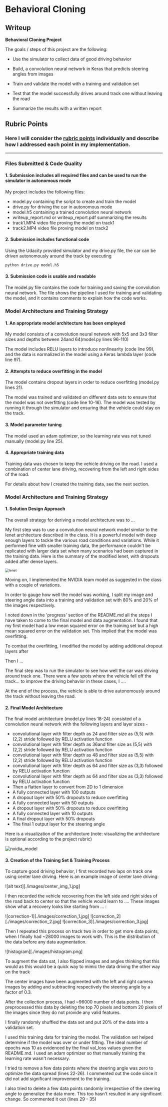 # **Behavioral Cloning** 

## Writeup

**Behavioral Cloning Project**

The goals / steps of this project are the following:
* Use the simulator to collect data of good driving behavior

* Build, a convolution neural network in Keras that predicts steering angles from images

* Train and validate the model with a training and validation set

* Test that the model successfully drives around track one without leaving the road

* Summarize the results with a written report

  

## Rubric Points
### Here I will consider the [rubric points](https://review.udacity.com/#!/rubrics/432/view) individually and describe how I addressed each point in my implementation.  

---
### Files Submitted & Code Quality

#### 1. Submission includes all required files and can be used to run the simulator in autonomous mode

My project includes the following files:
* model.py containing the script to create and train the model
* drive.py for driving the car in autonomous mode
* model.h5 containing a trained convolution neural network 
* writeup_report.md or writeup_report.pdf summarizing the results
* track1.MP4 video file proving the model on track1
* track2.MP4 video file proving model on track2

#### 2. Submission includes functional code
Using the Udacity provided simulator and my drive.py file, the car can be driven autonomously around the track by executing 
```sh
python drive.py model.h5
```

#### 3. Submission code is usable and readable

The model.py file contains the code for training and saving the convolution neural network. The file shows the pipeline I used for training and validating the model, and it contains comments to explain how the code works.

### Model Architecture and Training Strategy

#### 1. An appropriate model architecture has been employed

My model consists of a convolution neural network with 5x5 and 3x3 filter sizes and depths between 24and 64(model.py lines 96-110)

The model includes RELU layers to introduce nonlinearity (code line 99), and the data is normalized in the model using a Keras lambda layer (code line 97). 

#### 2. Attempts to reduce overfitting in the model

The model contains dropout layers in order to reduce overfitting (model.py lines 21). 

The model was trained and validated on different data sets to ensure that the model was not overfitting (code line 10-16). The model was tested by running it through the simulator and ensuring that the vehicle could stay on the track.

#### 3. Model parameter tuning

The model used an adam optimizer, so the learning rate was not tuned manually (model.py line 25).

#### 4. Appropriate training data

Training data was chosen to keep the vehicle driving on the road. I used a combination of center lane driving, recovering from the left and right sides of the road.  

For details about how I created the training data, see the next section. 

### Model Architecture and Training Strategy

#### 1. Solution Design Approach

The overall strategy for deriving a model architecture was to ...

My first step was to use a convolution neural network model similar to the lenet architecture described in the class. It is a powerful model with deep enough layers to tackle the various road conditions and variations. While it performed fine with smaller training data, the performance couldn't be replicated with larger data set when many scenarios had been captured in the training data. Here is the summary of the modified lenet, with dropouts added after dense layers.

<img src="./images/lenet_model_summary.png" alt="lenet" style="zoom:75%;" />

Moving on, I implemented the NVIDIA team model as suggested in the class with a couple of variations.

In order to gauge how well the model was working, I split my image and steering angle data into a training and validation set with 80% and 20% of the images respectively.

I noted down in the 'progress' section of the README.md all the steps I have taken to come to the final model and data augmentation. I found that my first model had a low mean squared error on the training set but a high mean squared error on the validation set. This implied that the model was overfitting. 

To combat the overfitting, I modified the model by adding additional dropout layers after 

Then I ... 

The final step was to run the simulator to see how well the car was driving around track one. There were a few spots where the vehicle fell off the track... to improve the driving behavior in these cases, I ....

At the end of the process, the vehicle is able to drive autonomously around the track without leaving the road.

#### 2. Final Model Architecture

The final model architecture (model.py lines 18-24) consisted of a convolution neural network with the following layers and layer sizes -

- convolutional layer with filter depth as 24 and filter size as (5,5) with (2,2) stride followed by RELU activation function
- convolutional layer with filter depth as 36and filter size as (5,5) with (2,2) stride followed by RELU activation function
- convolutional layer with filter depth as 48 and filter size as (5,5) with (2,2) stride followed by RELU activation function
- convolutional layer with filter depth as 64 and filter size as (3,3) followed by RELU activation function
- convolutional layer with filter depth as 64 and filter size as (3,3) followed by RELU activation function
- Then a flatten layer to convert from 2D to 1 dimension 
- A fully connected layer with 100 outputs
- A dropout layer with 50% dropouts to reduce overfitting
- A fully connected layer with 50 outputs
- A dropout layer with 50% dropouts to reduce overfitting
- A fully connected layer with 10 outputs
- A final dropout layer with 50% dropouts 
- The final 1 output layer for the steering angle

Here is a visualization of the architecture (note: visualizing the architecture is optional according to the project rubric)

![nvidia_model](./images/model_summary.png)

#### 3. Creation of the Training Set & Training Process

To capture good driving behavior, I first recorded two laps on track one using center lane driving. Here is an example image of center lane driving:

![alt text][./images/center_img_1.jpg]

I then recorded the vehicle recovering from the left side and right sides of the road back to center so that the vehicle would learn to .... These images show what a recovery looks like starting from ... :

![correction-1][./images/correction_1.jpg]
![correction_2][./images/correction_2.jpg]
![correction_3][./images/correction_3.jpg]

Then I repeated this process on track two in order to get more data points, when I finally had ~28000 images to work with. This is the distribution of the data before any data augmentation.

![histogram][./images/histogram.png]

To augment the data sat, I also flipped images and angles thinking that this would as this would be a quick way to mimic the data driving the other way on the track

The center images have been augmented with the left and right camera images by adding and subtracting respectively the steering angle by a factor of 0.3.

After the collection process, I had ~96000 number of data points. I then preprocessed this data by deleting the top 70 pixels and bottom 20 pixels of the images since they do not provide any valid features.


I finally randomly shuffled the data set and put 20% of the data into a validation set. 

I used this training data for training the model. The validation set helped determine if the model was over or under fitting. The ideal number of epochs was 10 as evidenced by the final val_loss values given the README.md.  I used an adam optimizer so that manually training the learning rate wasn't necessary.

I tried to remove a few data points where the steering angle was zero to optimize the data spread (lines 22-26). I commented out the code since it did not add significant improvement to the training.

I also tried to delete a few data points randomly irrespective of the steering angle to generalize the data more. This too hasn't resulted in any significant change. So commented it out (lines 29 - 35)
